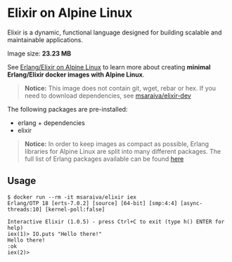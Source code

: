 Elixir on Alpine Linux
=====

Elixir is a dynamic, functional language designed for building scalable and maintainable applications.

Image size: **23.23 MB**

See [Erlang/Elixir on Alpine Linux](https://github.com/msaraiva/alpine-erlang) to learn more about creating **minimal Erlang/Elixir docker images with Alpine Linux**.

> **Notice:** This image does not contain git, wget, rebar or hex. If you need to download dependencies, see [msaraiva/elixir-dev](https://registry.hub.docker.com/u/msaraiva/elixir-dev/)

The following packages are pre-installed:

- erlang + dependencies
- elixir

> **Notice:** In order to keep images as compact as possible, Erlang libraries for Alpine Linux are split into many different packages. The full list of Erlang packages available can be found [here](http://pkgs.alpinelinux.org/packages?package=erlang%25&repo=all&arch=x86_64)

## Usage

```
$ docker run --rm -it msaraiva/elixir iex
Erlang/OTP 18 [erts-7.0.2] [source] [64-bit] [smp:4:4] [async-threads:10] [kernel-poll:false]

Interactive Elixir (1.0.5) - press Ctrl+C to exit (type h() ENTER for help)
iex(1)> IO.puts "Hello there!"
Hello there!
:ok
iex(2)>    
```
